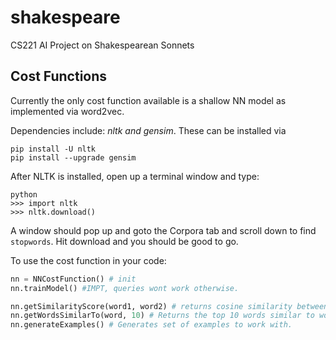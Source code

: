 # shakespeare
CS221 AI Project on Shakespearean Sonnets


## Cost Functions

Currently the only cost function available is a shallow NN model as implemented via word2vec.

Dependencies include: *nltk and gensim*. These can be installed via
```
pip install -U nltk
pip install --upgrade gensim
```

After NLTK is installed, open up a terminal window and type:
```
python
>>> import nltk
>>> nltk.download()
```

A window should pop up and goto the Corpora tab and scroll down to find `stopwords`. Hit download and you should be good to go.

To use the cost function in your code:
```python
nn = NNCostFunction() # init
nn.trainModel() #IMPT, queries wont work otherwise.

nn.getSimilarityScore(word1, word2) # returns cosine similarity between the two words
nn.getWordsSimilarTo(word, 10) # Returns the top 10 words similar to word. 
nn.generateExamples() # Generates set of examples to work with.
```



